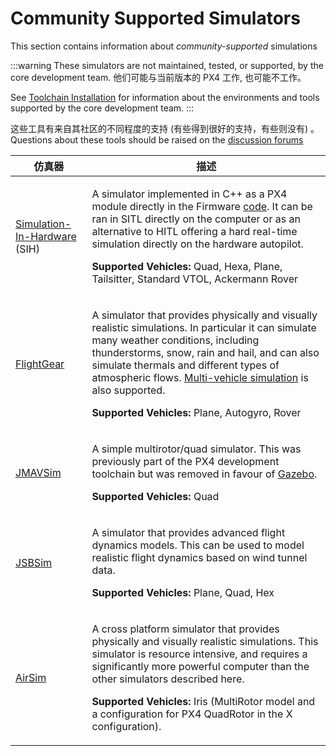 # Community Supported Simulators

This section contains information about _community-supported_ simulations

:::warning
These simulators are not maintained, tested, or supported, by the core development team.
他们可能与当前版本的 PX4 工作, 也可能不工作。

See [Toolchain Installation](../dev_setup/dev_env.md) for information about the environments and tools supported by the core development team.
:::

这些工具有来自其社区的不同程度的支持 (有些得到很好的支持，有些则没有) 。
Questions about these tools should be raised on the [discussion forums](../contribute/support.md#forums-and-chat)

| 仿真器                                                                    | 描述                                                                                                                                                                                                                                                                                                                                                                                                                                          |
| ---------------------------------------------------------------------- | ------------------------------------------------------------------------------------------------------------------------------------------------------------------------------------------------------------------------------------------------------------------------------------------------------------------------------------------------------------------------------------------------------------------------------------------- |
| [Simulation-In-Hardware](../sim_sih/index.md) (SIH) | <p>A simulator implemented in C++ as a PX4 module directly in the Firmware [code](https://github.com/PX4/PX4-Autopilot/tree/main/src/modules/simulation/simulator_sih). It can be ran in SITL directly on the computer or as an alternative to HITL offering a hard real-time simulation directly on the hardware autopilot.  </p><p><strong>Supported Vehicles:</strong> Quad, Hexa, Plane, Tailsitter, Standard VTOL, Ackermann Rover</p> |
| [FlightGear](../sim_flightgear/index.md)                               | <p>A simulator that provides physically and visually realistic simulations. In particular it can simulate many weather conditions, including thunderstorms, snow, rain and hail, and can also simulate thermals and different types of atmospheric flows. [Multi-vehicle simulation](../sim_flightgear/multi_vehicle.md) is also supported.</p> <p><strong>Supported Vehicles:</strong> Plane, Autogyro, Rover</p>                          |
| [JMAVSim](../sim_jmavsim/index.md)                                     | <p>A simple multirotor/quad simulator. This was previously part of the PX4 development toolchain but was removed in favour of [Gazebo](../sim_gazebo_gz/index.md).</p> <p><strong>Supported Vehicles:</strong> Quad</p>                                                                                                                                                                                                                     |
| [JSBSim](../sim_jsbsim/index.md)                                       | <p>A simulator that provides advanced flight dynamics models. This can be used to model realistic flight dynamics based on wind tunnel data.</p> <p><strong>Supported Vehicles:</strong> Plane, Quad, Hex</p>                                                                                                                                                                                                                               |
| [AirSim](../sim_airsim/index.md)                                       | <p>A cross platform simulator that provides physically and visually realistic simulations. This simulator is resource intensive, and requires a significantly more powerful computer than the other simulators described here.</p><p><strong>Supported Vehicles:</strong> Iris (MultiRotor model and a configuration for PX4 QuadRotor in the X configuration).</p>                                                                         |
